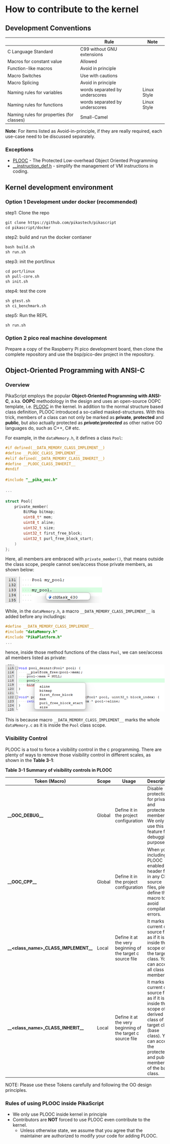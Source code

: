 # How to contribute to the kernel

## Development Conventions

|                                           | Rule                           | Note        |
| ----------------------------------------- | ------------------------------ | ----------- |
| C Language Standard                       | C99 without GNU extensions     |             |
| Macros for constant value                 | Allowed                        |             |
| Function-like macros                      | Avoid in principle             |             |
| Macro Switches                            | Use with cautions              |             |
| Macro Splicing                            | Avoid in principle             |             |
| Naming rules for variables                | words separated by underscores | Linux Style |
| Naming rules for functions                | words separated by underscores | Linux Style |
| Naming rules for properties (for classes) | Small-Camel                    |             |

**Note**: For items listed as Avoid-in-principle, if they are really required, each use-case need to be discussed separately.

### Exceptions
- [PLOOC](https://github.com/GorgonMeducer/PLOOC) - The Protected Low-overhead Object Oriented Programming
- [__instruction_def.h](https://github.com/pikasTech/pikascript/blob/master/src/__instruction_def.h) - simplify the management of VM instructions in coding.



## Kernel development environment

### Option 1 Development under docker (recommended)

step1: Clone the repo
``` shell
git clone https://github.com/pikastech/pikascript
cd pikascript/docker 
```

step2: build and run the docker contianer
```
bash build.sh
sh run.sh
```

step3: init the port/linux
``` shell	
cd port/linux
sh pull-core.sh
sh init.sh
```

step4: test the core 
``` shell
sh gtest.sh
sh ci_benchmark.sh
```

step5: Run the REPL
``` shell
sh run.sh
```

### Option 2 pico real machine development
Prepare a copy of the Raspberry Pi pico development board, then clone the complete repository and use the bsp/pico-dev project in the repository.



## Object-Oriented Programming with ANSI-C

### Overview

PikaScript employs the popular **Object-Oriented Programming with ANSI-C**, a.ka. **OOPC** methodology in the design and uses an open-source OOPC template, i.e. [PLOOC](https://github.com/GorgonMeducer/PLOOC) in the kernel. In addition to the normal structure based class definition, PLOOC introduced a so-called masked-structures. With this trick, members of a class can not only be marked as **private**, **protected** and **public**, but also actually protected as ***private***/***protected*** as other native OO languages do, such as C++, C# etc. 

For example, in the `dataMemory.h`, it defines a class `Pool`:

```c
#if defined(__DATA_MEMORY_CLASS_IMPLEMENT__)
#define __PLOOC_CLASS_IMPLEMENT__
#elif defined(__DATA_MEMORY_CLASS_INHERIT__)
#define __PLOOC_CLASS_INHERIT__
#endif

#include "__pika_ooc.h"

...

struct Pool{
    private_member(
        BitMap bitmap;
        uint8_t* mem;
        uint8_t aline;
        uint32_t size;
        uint32_t first_free_block;
        uint32_t purl_free_block_start;
    )
};

```

Here, all members are embraced with `private_member()`, that means outside the class scope, people cannot see/access those private members, as shown below:

![](./assets/image-20220522025138842.png) 

While, in the `dataMemory.h`, a macro `__DATA_MEMORY_CLASS_IMPLEMENT__` is added before any includings:

```c
#define __DATA_MEMORY_CLASS_IMPLEMENT__
#include "dataMemory.h"
#include "PikaPlatform.h"
...
```

hence, inside those method functions of the class `Pool`, we can see/access all members listed as private:

![](./assets/image-20220522025628225.png) 

This is because macro `__DATA_MEMORY_CLASS_IMPLEMENT__` marks the whole `dataMemory.c` as it is inside the `Pool` class scope. 

### Visibility Control

PLOOC is a tool to force a visibility control in the c programming. There are plenty of ways to remove those visibility control in different scales, as shown in the **Table 3-1**:

**Table 3-1 Summary of visibility controls in PLOOC**

| Token (Macro)                              | Scope  | Usage                                                       | Description                                                  |
| ------------------------------------------ | ------ | ----------------------------------------------------------- | ------------------------------------------------------------ |
| **\_\_OOC_DEBUG\_\_**                      | Global | Define it in the project configuration                      | Disable protection for private and protected members. We only use this feature for debugging purpose. |
| **\_\_OOC_CPP\_\_**                        | Global | Define it in the project configuration                      | When you including PLOOC enabled header files in any CPP source files, please define this macro to avoid compilation errors. |
| **\_\_\<class_name\>_CLASS_IMPLEMENT\_\_** | Local  | Define it at the very beginning of the target c source file | It marks current c source file as if it is inside the scope of the target class. You can access all class members. |
| **\_\_\<class_name\>_CLASS_INHERIT\_\_**   | Local  | Define it at the very beginning of the target c source file | It marks current c source file as if it is inside the scope of a derived class of the target class (base class). You can access the protected and public members of the base class. |

NOTE: Please use these Tokens carefully and following the OO design principles. 

### Rules of using PLOOC inside PikaScript

- We only use PLOOC inside kernel in principle 
- Contributors are **NOT** forced to use PLOOC even contribute to the kernel. 
  - Unless otherwise state, we assume that you agree that the maintainer are authorized to modify your code for adding PLOOC. 

